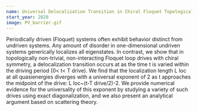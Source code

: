 ```yaml
---
name: Universal Delocalization Transition in Chiral Floquet Topological Insulators
start_year: 2020
image: PV_barrier.gif
---
```


Periodically driven (Floquet) systems often exhibit behavior distinct from undriven systems. Any amount of disorder in one-dimensional undriven systems generically localizes all eigenstates. In contrast, we show that in topologically non-trivial, non-interacting Floquet loop drives with chiral symmetry, a delocalization transition occurs at as the time t is varied within the driving period (0< t< T drive). We find that the localization length L loc at all quasienergies diverges with a universal exponent of 2 as t approaches the midpoint of the drive: L loc~(t-T drive/2)-2. We provide numerical evidence for the universality of this exponent by studying a variety of such drives using exact diagonalization, and we also present an analytical argument based on scattering theory.